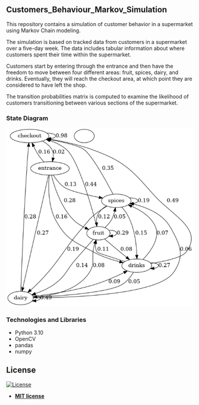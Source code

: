 ## Customers_Behaviour_Markov_Simulation

This repository contains a simulation of customer behavior in a supermarket using Markov Chain modeling.

The simulation is based on tracked data from customers in a supermarket over a five-day week. The data includes tabular information about where customers spent their time within the supermarket.

Customers start by entering through the entrance and then have the freedom to move between four different areas: fruit, spices, dairy, and drinks. Eventually, they will reach the checkout area, at which point they are considered to have left the shop.

The transition probabilities matrix is computed to examine the likelihood of customers transitioning between various sections of the supermarket.

### State Diagram
![State Diagram](markov_data/markov_diagram.png)

### Technologies and Libraries
- Python 3.10
- OpenCV
- pandas
- numpy

## License

[![License](http://img.shields.io/:license-mit-blue.svg?style=flat-square)](http://badges.mit-license.org)

- **[MIT license](http://opensource.org/licenses/mit-license.php)**

